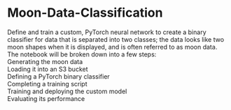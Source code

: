 # Moon-Data-Classification
Define and train a custom, PyTorch neural network to create a binary classifier for data that is separated into two classes; the data looks like two moon shapes when it is displayed, and is often referred to as moon data.  
The notebook will be broken down into a few steps:    
Generating the moon data  
Loading it into an S3 bucket  
Defining a PyTorch binary classifier  
Completing a training script  
Training and deploying the custom model  
Evaluating its performance  
